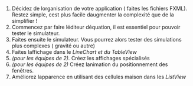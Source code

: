 1.  Décidez de lorganisation de votre application ( faites les fichiers FXML). Restez simple, cest plus facile daugmenter la complexité que de la simplifier !
2.  Commencez par faire léditeur déquation, il est essentiel pour pouvoir tester le simulateur.
3.  Faites ensuite le simulateur. Vous pourrez alors tester des simulations plus complexes ( gravité ou autre)
4.  Faites laffichage dans le *LineChart et du TableView*
5.  *(pour les équipes de 2).* Créez les affichages spécialisés
6.  *(pour les équipes de 2)* Créez lanimation du positionnement des fenêtres.
7.  Améliorez lapparence en utilisant des cellules maison dans les *ListView*